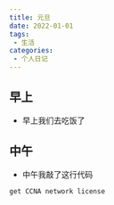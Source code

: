 ```yaml
---
title: 元旦
date: 2022-01-01
tags:
 - 生活
categories:
 - 个人日记
---
```


## 早上
* 早上我们去吃饭了
## 中午
* 中午我敲了这行代码
```net
get CCNA network license
```